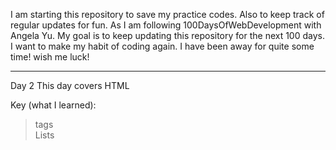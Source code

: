 I am starting this repository to save my practice codes. Also to keep track of regular updates for fun.
As I am following 100DaysOfWebDevelopment with Angela Yu. My goal is to keep updating this repository for the next 100 days.
I want to make my habit of coding again. I have been away for quite some time!
wish me luck!

***
Day 2
This day covers HTML

Key (what I learned):

> tags <br/>
> Lists
